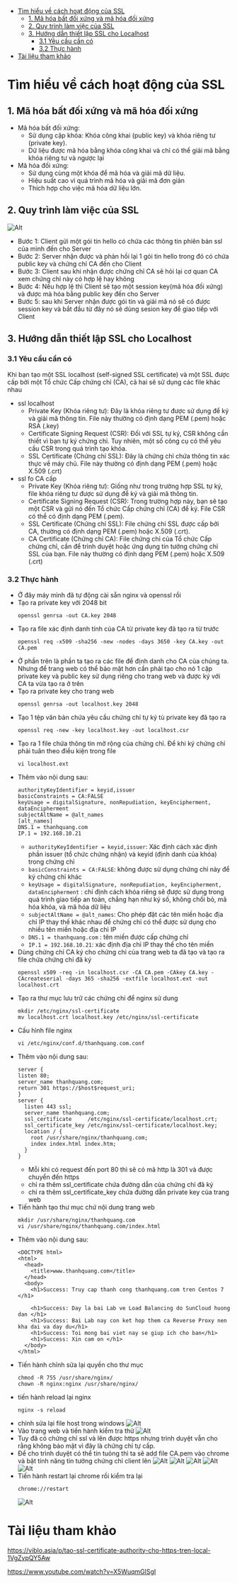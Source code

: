 - [Tìm hiểu về cách hoạt động của SSL](#tìm-hiểu-về-cách-hoạt-động-của-ssl)
  - [1. Mã hóa bất đối xứng  và mã hóa đối xứng](#1-mã-hóa-bất-đối-xứng--và-mã-hóa-đối-xứng)
  - [2. Quy trình làm việc của SSL](#2-quy-trình-làm-việc-của-ssl)
  - [3. Hướng dẫn thiết lập SSL cho Localhost](#3-hướng-dẫn-thiết-lập-ssl-cho-localhost)
    - [3.1 Yêu cầu cần có](#31-yêu-cầu-cần-có)
    - [3.2 Thực hành](#32-thực-hành)
- [Tài liệu tham khảo](#tài-liệu-tham-khảo)
# Tìm hiểu về cách hoạt động của SSL
## 1. Mã hóa bất đối xứng  và mã hóa đối xứng
- Mã hóa bất đối xứng:
  - Sử dụng cặp khóa: Khóa công khai (public key) và khóa riêng tư (private key).
  - Dữ liệu được mã hóa bằng khóa công khai và chỉ có thể giải mã bằng khóa riêng tư và ngược lại
- Mã hóa đối xứng:
  - Sử dụng cùng một khóa để mã hóa và giải mã dữ liệu.
  - Hiệu suất cao vì quá trình mã hóa và giải mã đơn giản
  - Thích hợp cho việc mã hóa dữ liệu lớn.
## 2. Quy trình làm việc của SSL
![Alt](/thuctap/anh/Screenshot_736.png)
-  Bước 1: Client gửi một gói tin hello có chứa các thông tin phiên bản ssl của mình đến cho Server
- Bước 2: Server nhận được và phản hồi lại 1 gói tin hello trong đó có chứa public key và chứng chỉ CA đến cho Client
- Bước 3: Client sau khi nhận được chứng chỉ CA sẽ hỏi lại cơ quan CA xem chứng chỉ này có hợp lệ hay không
- Bước 4: Nếu hợp lệ thì Client sẽ tạo một session key(mã hóa đối xứng) và được mà hóa bằng public key đến cho Server
- Bước 5: sau khi Server nhận được gói tin và giải mã nó sẽ có được session key và bắt đầu từ đây nó sẽ dùng sesion key để giao tiếp với Client
## 3. Hướng dẫn thiết lập SSL cho Localhost
### 3.1 Yêu cầu cần có
Khi bạn tạo một SSL localhost (self-signed SSL certificate) và một SSL được cấp bởi một Tổ chức Cấp chứng chỉ (CA), cả hai sẽ sử dụng các file khác nhau
- ssl localhost
  - Private Key (Khóa riêng tư): Đây là khóa riêng tư được sử dụng để ký và giải mã thông tin. File này thường có định dạng PEM (.pem) hoặc RSA (.key)
  - Certificate Signing Request (CSR): Đối với SSL tự ký, CSR không cần thiết vì bạn tự ký chứng chỉ. Tuy nhiên, một số công cụ có thể yêu cầu CSR trong quá trình tạo khóa.
  - SSL Certificate (Chứng chỉ SSL): Đây là chứng chỉ chứa thông tin xác thực về máy chủ. File này thường có định dạng PEM (.pem) hoặc X.509 (.crt)
- ssl fo CA cấp
  - Private Key (Khóa riêng tư): Giống như trong trường hợp SSL tự ký, file khóa riêng tư được sử dụng để ký và giải mã thông tin.
  - Certificate Signing Request (CSR): Trong trường hợp này, bạn sẽ tạo một CSR và gửi nó đến Tổ chức Cấp chứng chỉ (CA) để ký. File CSR có thể có định dạng PEM (.pem).
  - SSL Certificate (Chứng chỉ SSL): File chứng chỉ SSL được cấp bởi CA, thường có định dạng PEM (.pem) hoặc X.509 (.crt).
  - CA Certificate (Chứng chỉ CA): File chứng chỉ của Tổ chức Cấp chứng chỉ, cần để trình duyệt hoặc ứng dụng tin tưởng chứng chỉ SSL của bạn. File này thường có định dạng PEM (.pem) hoặc X.509 (.crt)
### 3.2 Thực hành
- Ở đây máy mình đã tự động cài sẵn nginx và openssl rồi
- Tạo ra private key với 2048 bit
  ```
  openssl genrsa -out CA.key 2048
  ```
- Tạo ra file xác định danh tính của CA từ private key đã tạo ra từ trước
  ```
  openssl req -x509 -sha256 -new -nodes -days 3650 -key CA.key -out CA.pem
  ```
- Ở phần trên là phần ta tạo ra các file để định danh cho CA của chúng ta. Nhưng để trang web có thể bảo mật hơn cần phải tạo cho nó 1 cặp private key và public key sử dụng riêng cho trang web và được ký với CA ta vừa tạo ra ở trên
- Tạo ra private key cho trang web
  ```
  openssl genrsa -out localhost.key 2048
  ```
- Tạo 1 tệp văn bản chứa yêu cầu chứng chỉ tự ký tù private key đã tạo ra
  ```
  openssl req -new -key localhost.key -out localhost.csr
  ```
- Tạo ra 1 file chứa thông tin mở rộng của chứng chỉ. Để khi ký chứng chỉ phải tuân theo điều kiện trong file
  ```
  vi localhost.ext
  ```
- Thêm vào nội dung sau:
  ```
  authorityKeyIdentifier = keyid,issuer
  basicConstraints = CA:FALSE
  keyUsage = digitalSignature, nonRepudiation, keyEncipherment, dataEncipherment
  subjectAltName = @alt_names
  [alt_names]
  DNS.1 = thanhquang.com
  IP.1 = 192.168.10.21
  ```
  - `authorityKeyIdentifier = keyid,issuer`: Xác định cách xác định phần issuer (tổ chức chứng nhận) và keyid (định danh của khóa) trong chứng chỉ 
  - `basicConstraints = CA:FALSE`: không được sử dụng chứng chỉ này để ký chứng chỉ khác
  - `keyUsage = digitalSignature, nonRepudiation, keyEncipherment, dataEncipherment` : chỉ định cách khóa riêng sẽ được sử dụng trong quá trình giao tiếp an toàn, chẳng hạn như ký số, không chối bỏ, mã hóa khóa, và mã hóa dữ liệu
  - `subjectAltName = @alt_names`: Cho phép đặt các tên miền hoặc địa chỉ IP thay thế khác nhau để chứng chỉ có thể được sử dụng cho nhiều tên miền hoặc địa chỉ IP
  - `DNS.1 = thanhquang.com` : tên miền được cấp chứng chỉ
  - `IP.1 = 192.168.10.21`: xác định địa chỉ IP thay thế cho tên miền
- Dùng chứng chỉ CA ký cho chứng chỉ của trang web ta đã tạo và tạo ra file chứa chứng chỉ đã ký
  ```
  openssl x509 -req -in localhost.csr -CA CA.pem -CAkey CA.key -CAcreateserial -days 365 -sha256 -extfile localhost.ext -out localhost.crt
  ```
- Tạo ra thư mục lưu trữ các chứng chỉ để nginx sử dung
  ```
  mkdir /etc/nginx/ssl-certificate
  mv localhost.crt localhost.key /etc/nginx/ssl-certificate
  ```
- Cấu hình file nginx
  ```
  vi /etc/nginx/conf.d/thanhquang.com.conf
  ```
- Thêm vào nội dung sau:
  ```
  server {
  listen 80;
  server_name thanhquang.com;
  return 301 https://$host$request_uri;
  }
  server {
    listen 443 ssl;
    server_name thanhquang.com;
    ssl_certificate     /etc/nginx/ssl-certificate/localhost.crt;
    ssl_certificate_key /etc/nginx/ssl-certificate/localhost.key;
    location / {
      root /usr/share/nginx/thanhquang.com;
      index index.html index.htm;
    }
  }
  ```
  - Mỗi khi có request đến port 80 thì sẽ có mã http là 301 và được chuyển đến https
  - chỉ ra thêm ssl_certificate chứa đường dẫn của chứng chỉ đã ký
  - chỉ ra thêm ssl_certificate_key chứa đường dẫn private key của trang web
- Tiến hành tạo thư mục chứ nội dung trang web
  ```
  mkdir /usr/share/nginx/thanhquang.com
  vi /usr/share/nginx/thanhquang.com/index.html
  ```
- Thêm vào nội dung sau:
  ```
  <DOCTYPE html>
  <html>
    <head>
      <title>www.thanhquang.com</title>
    </head>
    <body>
      <h1>Success: Truy cap thanh cong thanhquang.com tren Centos 7 </h1>

      <h1>Success: Day la bai Lab ve Load Balancing do SunCloud huong dan </h1>
      <h1>Success: Bai Lab nay con ket hop them ca Reverse Proxy nen kha dai va day du</h1>
      <h1>Success: Toi mong bai viet nay se giup ich cho ban</h1>
      <h1>Success: Xin cam on </h1>
    </body>
  </html>
  ```
- Tiến hành chỉnh sửa lại quyền cho thư mục
  ```
  chmod -R 755 /usr/share/nginx/
  chown -R nginx:nginx /usr/share/nginx/
  ```
- tiến hành reload lại nginx
  ```
  nginx -s reload
  ```
- chỉnh sửa lại file host trong windows
  ![Alt](/thuctap/anh/Screenshot_738.png)
- Vào trang web và tiến hành kiểm tra thử
  ![Alt](/thuctap/anh/Screenshot_737.png)
- Tuy đã có chứng chỉ ssl và lên được https nhưng trình duyệt vẫn cho rằng không bảo mật vì đây là chứng chỉ tự cấp.
- Để cho trình duyệt có thể tin tuỏng thì ta sẽ add file CA.pem vào chrome và bật tính năng tin tưởng chứng chỉ client lên
  ![Alt](/thuctap/anh/Screenshot_739.png)
  ![Alt](/thuctap/anh/Screenshot_740.png)
  ![Alt](/thuctap/anh/Screenshot_741.png)
  ![Alt](/thuctap/anh/Screenshot_742.png)
  ![Alt](/thuctap/anh/Screenshot_743.png)
- Tiến hành restart lại chrome rồi kiểm tra lại
  ```
  chrome://restart
  ```
  ![Alt](/thuctap/anh/Screenshot_744.png)
# Tài liệu tham khảo
https://viblo.asia/p/tao-ssl-certificate-authority-cho-https-tren-local-1VgZvpQY5Aw

https://www.youtube.com/watch?v=X5WuqmGlSgI